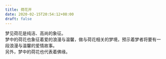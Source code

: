 ```yaml
---
title: 荷花开
date: 2020-02-15T20:54:12+08:00
draft: false
---
```


梦见荷花是纯洁、高尚的象征。<br>
梦中的荷花也象征着爱的浪漫与温馨，做与荷花相关的梦境，预示着梦者将要有一段浪漫与温馨的爱情故事。<br>
另外，梦中的荷花也代表着佛缘。<br>
